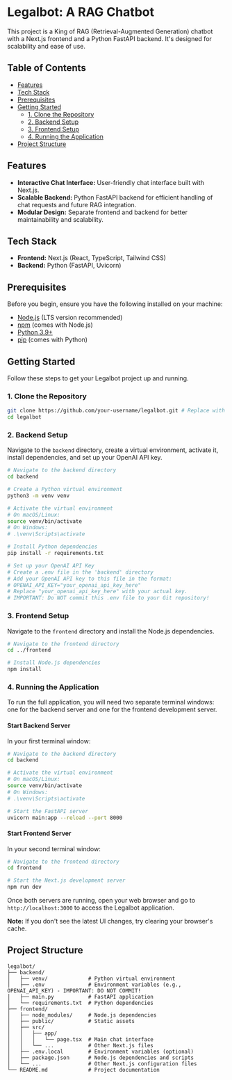 # Legalbot: A RAG Chatbot

This project is a King of RAG (Retrieval-Augmented Generation) chatbot with a Next.js frontend and a Python FastAPI backend. It's designed for scalability and ease of use.

## Table of Contents

- [Features](#features)
- [Tech Stack](#tech-stack)
- [Prerequisites](#prerequisites)
- [Getting Started](#getting-started)
  - [1. Clone the Repository](#1-clone-the-repository)
  - [2. Backend Setup](#2-backend-setup)
  - [3. Frontend Setup](#3-frontend-setup)
  - [4. Running the Application](#4-running-the-application)
- [Project Structure](#project-structure)

## Features

- **Interactive Chat Interface:** User-friendly chat interface built with Next.js.
- **Scalable Backend:** Python FastAPI backend for efficient handling of chat requests and future RAG integration.
- **Modular Design:** Separate frontend and backend for better maintainability and scalability.

## Tech Stack

- **Frontend:** Next.js (React, TypeScript, Tailwind CSS)
- **Backend:** Python (FastAPI, Uvicorn)

## Prerequisites

Before you begin, ensure you have the following installed on your machine:

- [Node.js](https://nodejs.org/en/download/) (LTS version recommended)
- [npm](https://www.npmjs.com/get-npm) (comes with Node.js)
- [Python 3.9+](https://www.python.org/downloads/)
- [pip](https://pip.pypa.io/en/stable/installation/) (comes with Python)

## Getting Started

Follow these steps to get your Legalbot project up and running.

### 1. Clone the Repository

```bash
git clone https://github.com/your-username/legalbot.git # Replace with your repository URL
cd legalbot
```

### 2. Backend Setup

Navigate to the `backend` directory, create a virtual environment, activate it, install dependencies, and set up your OpenAI API key.

```bash
# Navigate to the backend directory
cd backend

# Create a Python virtual environment
python3 -m venv venv

# Activate the virtual environment
# On macOS/Linux:
source venv/bin/activate
# On Windows:
# .\venv\Scripts\activate

# Install Python dependencies
pip install -r requirements.txt

# Set up your OpenAI API Key
# Create a .env file in the 'backend' directory
# Add your OpenAI API key to this file in the format:
# OPENAI_API_KEY="your_openai_api_key_here"
# Replace "your_openai_api_key_here" with your actual key.
# IMPORTANT: Do NOT commit this .env file to your Git repository!
```

### 3. Frontend Setup

Navigate to the `frontend` directory and install the Node.js dependencies.

```bash
# Navigate to the frontend directory
cd ../frontend

# Install Node.js dependencies
npm install
```

### 4. Running the Application

To run the full application, you will need two separate terminal windows: one for the backend server and one for the frontend development server.

#### Start Backend Server

In your first terminal window:

```bash
# Navigate to the backend directory
cd backend

# Activate the virtual environment
# On macOS/Linux:
source venv/bin/activate
# On Windows:
# .\venv\Scripts\activate

# Start the FastAPI server
uvicorn main:app --reload --port 8000
```

#### Start Frontend Server

In your second terminal window:

```bash
# Navigate to the frontend directory
cd frontend

# Start the Next.js development server
npm run dev
```

Once both servers are running, open your web browser and go to `http://localhost:3000` to access the Legalbot application.

**Note:** If you don't see the latest UI changes, try clearing your browser's cache.

## Project Structure

```
legalbot/
├── backend/
│   ├── venv/             # Python virtual environment
│   ├── .env              # Environment variables (e.g., OPENAI_API_KEY) - IMPORTANT: DO NOT COMMIT!
│   ├── main.py           # FastAPI application
│   └── requirements.txt  # Python dependencies
├── frontend/
│   ├── node_modules/     # Node.js dependencies
│   ├── public/           # Static assets
│   ├── src/
│   │   ├── app/
│   │   │   └── page.tsx  # Main chat interface
│   │   └── ...           # Other Next.js files
│   ├── .env.local        # Environment variables (optional)
│   ├── package.json      # Node.js dependencies and scripts
│   └── ...               # Other Next.js configuration files
└── README.md             # Project documentation
```
